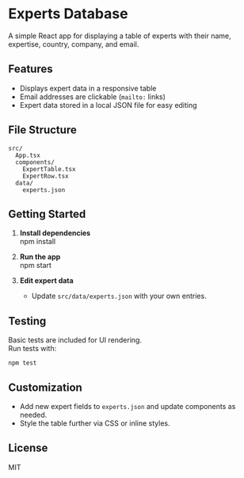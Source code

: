 # Experts Database

A simple React app for displaying a table of experts with their name, expertise, country, company, and email.

## Features

- Displays expert data in a responsive table
- Email addresses are clickable (`mailto:` links)
- Expert data stored in a local JSON file for easy editing

## File Structure

```
src/
  App.tsx
  components/
    ExpertTable.tsx
    ExpertRow.tsx
  data/
    experts.json
```

## Getting Started

1. **Install dependencies**  
   npm install

2. **Run the app**  
   npm start

3. **Edit expert data**  
   - Update `src/data/experts.json` with your own entries.

## Testing

Basic tests are included for UI rendering.  
Run tests with:
```
npm test
```

## Customization

- Add new expert fields to `experts.json` and update components as needed.
- Style the table further via CSS or inline styles.

## License

MIT
